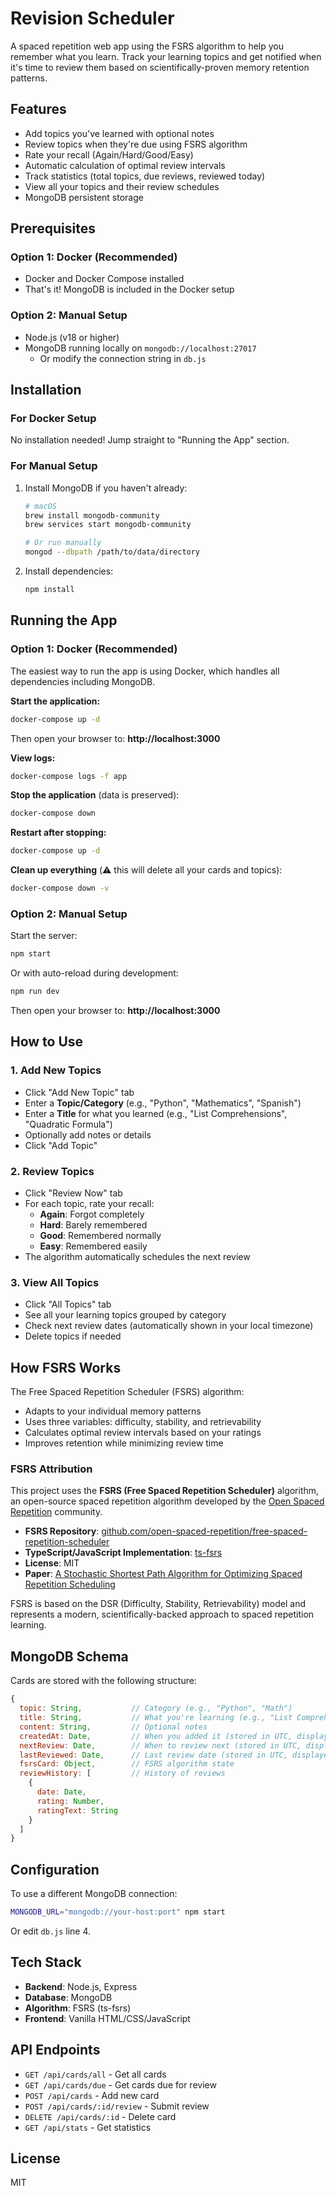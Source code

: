 # Revision Scheduler

A spaced repetition web app using the FSRS algorithm to help you remember what you learn. Track your learning topics and get notified when it's time to review them based on scientifically-proven memory retention patterns.

## Features

- Add topics you've learned with optional notes
- Review topics when they're due using FSRS algorithm
- Rate your recall (Again/Hard/Good/Easy)
- Automatic calculation of optimal review intervals
- Track statistics (total topics, due reviews, reviewed today)
- View all your topics and their review schedules
- MongoDB persistent storage

## Prerequisites

### Option 1: Docker (Recommended)
- Docker and Docker Compose installed
- That's it! MongoDB is included in the Docker setup

### Option 2: Manual Setup
- Node.js (v18 or higher)
- MongoDB running locally on `mongodb://localhost:27017`
  - Or modify the connection string in `db.js`

## Installation

### For Docker Setup
No installation needed! Jump straight to "Running the App" section.

### For Manual Setup

1. Install MongoDB if you haven't already:
   ```bash
   # macOS
   brew install mongodb-community
   brew services start mongodb-community

   # Or run manually
   mongod --dbpath /path/to/data/directory
   ```

2. Install dependencies:
   ```bash
   npm install
   ```

## Running the App

### Option 1: Docker (Recommended)

The easiest way to run the app is using Docker, which handles all dependencies including MongoDB.

**Start the application:**
```bash
docker-compose up -d
```

Then open your browser to: **http://localhost:3000**

**View logs:**
```bash
docker-compose logs -f app
```

**Stop the application** (data is preserved):
```bash
docker-compose down
```

**Restart after stopping:**
```bash
docker-compose up -d
```

**Clean up everything** (⚠️ this will delete all your cards and topics):
```bash
docker-compose down -v
```

### Option 2: Manual Setup

Start the server:
```bash
npm start
```

Or with auto-reload during development:
```bash
npm run dev
```

Then open your browser to: **http://localhost:3000**

## How to Use

### 1. Add New Topics
- Click "Add New Topic" tab
- Enter a **Topic/Category** (e.g., "Python", "Mathematics", "Spanish")
- Enter a **Title** for what you learned (e.g., "List Comprehensions", "Quadratic Formula")
- Optionally add notes or details
- Click "Add Topic"

### 2. Review Topics
- Click "Review Now" tab
- For each topic, rate your recall:
  - **Again**: Forgot completely
  - **Hard**: Barely remembered
  - **Good**: Remembered normally
  - **Easy**: Remembered easily
- The algorithm automatically schedules the next review

### 3. View All Topics
- Click "All Topics" tab
- See all your learning topics grouped by category
- Check next review dates (automatically shown in your local timezone)
- Delete topics if needed

## How FSRS Works

The Free Spaced Repetition Scheduler (FSRS) algorithm:
- Adapts to your individual memory patterns
- Uses three variables: difficulty, stability, and retrievability
- Calculates optimal review intervals based on your ratings
- Improves retention while minimizing review time

### FSRS Attribution

This project uses the **FSRS (Free Spaced Repetition Scheduler)** algorithm, an open-source spaced repetition algorithm developed by the [Open Spaced Repetition](https://github.com/open-spaced-repetition) community.

- **FSRS Repository**: [github.com/open-spaced-repetition/free-spaced-repetition-scheduler](https://github.com/open-spaced-repetition/free-spaced-repetition-scheduler)
- **TypeScript/JavaScript Implementation**: [ts-fsrs](https://github.com/open-spaced-repetition/ts-fsrs)
- **License**: MIT
- **Paper**: [A Stochastic Shortest Path Algorithm for Optimizing Spaced Repetition Scheduling](https://www.maimemo.com/paper/)

FSRS is based on the DSR (Difficulty, Stability, Retrievability) model and represents a modern, scientifically-backed approach to spaced repetition learning.

## MongoDB Schema

Cards are stored with the following structure:
```javascript
{
  topic: String,           // Category (e.g., "Python", "Math")
  title: String,           // What you're learning (e.g., "List Comprehensions")
  content: String,         // Optional notes
  createdAt: Date,         // When you added it (stored in UTC, displayed in local timezone)
  nextReview: Date,        // When to review next (stored in UTC, displayed in local timezone)
  lastReviewed: Date,      // Last review date (stored in UTC, displayed in local timezone)
  fsrsCard: Object,        // FSRS algorithm state
  reviewHistory: [         // History of reviews
    {
      date: Date,
      rating: Number,
      ratingText: String
    }
  ]
}
```

## Configuration

To use a different MongoDB connection:
```bash
MONGODB_URL="mongodb://your-host:port" npm start
```

Or edit `db.js` line 4.

## Tech Stack

- **Backend**: Node.js, Express
- **Database**: MongoDB
- **Algorithm**: FSRS (ts-fsrs)
- **Frontend**: Vanilla HTML/CSS/JavaScript

## API Endpoints

- `GET /api/cards/all` - Get all cards
- `GET /api/cards/due` - Get cards due for review
- `POST /api/cards` - Add new card
- `POST /api/cards/:id/review` - Submit review
- `DELETE /api/cards/:id` - Delete card
- `GET /api/stats` - Get statistics

## License

MIT

